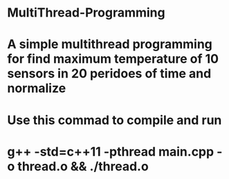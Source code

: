 # MultiThread-Programming
# A simple multithread programming for find maximum temperature of 10 sensors in 20 peridoes of time and normalize
# Use this commad to compile and run 
# g++ -std=c++11 -pthread main.cpp -o thread.o && ./thread.o

